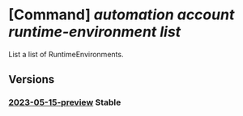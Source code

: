 # [Command] _automation account runtime-environment list_

List a list of RuntimeEnvironments.

## Versions

### [2023-05-15-preview](/Resources/mgmt-plane/L3N1YnNjcmlwdGlvbnMve30vcmVzb3VyY2Vncm91cHMve30vcHJvdmlkZXJzL21pY3Jvc29mdC5hdXRvbWF0aW9uL2F1dG9tYXRpb25hY2NvdW50cy97fS9ydW50aW1lZW52aXJvbm1lbnRz/2023-05-15-preview.xml) **Stable**

<!-- mgmt-plane /subscriptions/{}/resourcegroups/{}/providers/microsoft.automation/automationaccounts/{}/runtimeenvironments 2023-05-15-preview -->
